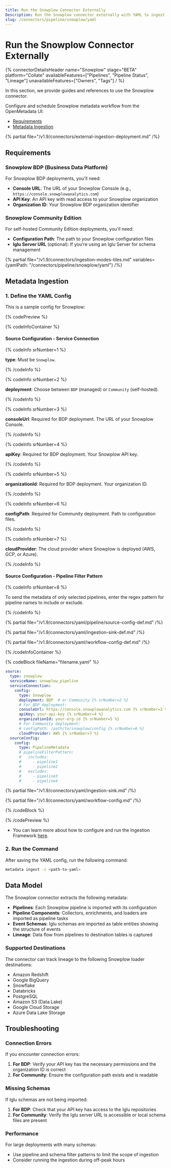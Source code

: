 ```yaml
---
title: Run the Snowplow Connector Externally
Description: Run the Snowplow connector externally with YAML to ingest pipelines, schemas, and lineage across BDP or Community deployments.
slug: /connectors/pipeline/snowplow/yaml
---
```


# Run the Snowplow Connector Externally

{% connectorDetailsHeader
name="Snowplow"
stage="BETA"
platform="Collate"
availableFeatures=["Pipelines", "Pipeline Status", "Lineage"]
unavailableFeatures=["Owners", "Tags"]
/ %}

In this section, we provide guides and references to use the Snowplow connector.

Configure and schedule Snowplow metadata workflow from the OpenMetadata UI:

- [Requirements](#requirements)
- [Metadata Ingestion](#metadata-ingestion)

{% partial file="/v1.9/connectors/external-ingestion-deployment.md" /%}

## Requirements

### Snowplow BDP (Business Data Platform)

For Snowplow BDP deployments, you'll need:
- **Console URL**: The URL of your Snowplow Console (e.g., `https://console.snowplowanalytics.com`)
- **API Key**: An API key with read access to your Snowplow organization
- **Organization ID**: Your Snowplow BDP organization identifier

### Snowplow Community Edition

For self-hosted Community Edition deployments, you'll need:
- **Configuration Path**: The path to your Snowplow configuration files
- **Iglu Server URL** (optional): If you're using an Iglu Server for schema management

{% partial file="/v1.9/connectors/ingestion-modes-tiles.md" variables={yamlPath: "/connectors/pipeline/snowplow/yaml"} /%}

## Metadata Ingestion

### 1. Define the YAML Config

This is a sample config for Snowplow:

{% codePreview %}

{% codeInfoContainer %}

#### Source Configuration - Service Connection

{% codeInfo srNumber=1 %}

**type**: Must be `Snowplow`.

{% /codeInfo %}

{% codeInfo srNumber=2 %}

**deployment**: Choose between `BDP` (managed) or `Community` (self-hosted).

{% /codeInfo %}

{% codeInfo srNumber=3 %}

**consoleUrl**: Required for BDP deployment. The URL of your Snowplow Console.

{% /codeInfo %}

{% codeInfo srNumber=4 %}

**apiKey**: Required for BDP deployment. Your Snowplow API key.

{% /codeInfo %}

{% codeInfo srNumber=5 %}

**organizationId**: Required for BDP deployment. Your organization ID.

{% /codeInfo %}

{% codeInfo srNumber=6 %}

**configPath**: Required for Community deployment. Path to configuration files.

{% /codeInfo %}

{% codeInfo srNumber=7 %}

**cloudProvider**: The cloud provider where Snowplow is deployed (AWS, GCP, or Azure).

{% /codeInfo %}

#### Source Configuration - Pipeline Filter Pattern

{% codeInfo srNumber=8 %}

To send the metadata of only selected pipelines, enter the regex pattern for pipeline names to include or exclude.

{% /codeInfo %}

{% partial file="/v1.9/connectors/yaml/pipeline/source-config-def.md" /%}

{% partial file="/v1.9/connectors/yaml/ingestion-sink-def.md" /%}

{% partial file="/v1.9/connectors/yaml/workflow-config-def.md" /%}

{% /codeInfoContainer %}

{% codeBlock fileName="filename.yaml" %}

```yaml {% isCodeBlock=true %}
source:
  type: snowplow
  serviceName: snowplow_pipeline
  serviceConnection:
    config:
      type: Snowplow
      deployment: BDP  # or Community {% srNumber=2 %}
      # For BDP deployment:
      consoleUrl: https://console.snowplowanalytics.com {% srNumber=3 %}
      apiKey: your-api-key {% srNumber=4 %}
      organizationId: your-org-id {% srNumber=5 %}
      # For Community deployment:
      # configPath: /path/to/snowplow/config {% srNumber=6 %}
      cloudProvider: AWS {% srNumber=7 %}
  sourceConfig:
    config:
      type: PipelineMetadata
      # pipelineFilterPattern:
      #   includes:
      #     - pipeline1
      #     - pipeline2
      #   excludes:
      #     - pipeline3
      #     - pipeline4
```

{% partial file="/v1.9/connectors/yaml/ingestion-sink.md" /%}

{% partial file="/v1.9/connectors/yaml/workflow-config.md" /%}

{% /codeBlock %}

{% /codePreview %}

- You can learn more about how to configure and run the Ingestion Framework [here](/deployment/ingestion).

### 2. Run the Command

After saving the YAML config, run the following command:

```bash
metadata ingest -c <path-to-yaml>
```

## Data Model

The Snowplow connector extracts the following metadata:

- **Pipelines**: Each Snowplow pipeline is imported with its configuration
- **Pipeline Components**: Collectors, enrichments, and loaders are imported as pipeline tasks
- **Event Schemas**: Iglu schemas are imported as table entities showing the structure of events
- **Lineage**: Data flow from pipelines to destination tables is captured

### Supported Destinations

The connector can track lineage to the following Snowplow loader destinations:
- Amazon Redshift
- Google BigQuery
- Snowflake
- Databricks
- PostgreSQL
- Amazon S3 (Data Lake)
- Google Cloud Storage
- Azure Data Lake Storage

## Troubleshooting

### Connection Errors

If you encounter connection errors:

1. **For BDP**: Verify your API key has the necessary permissions and the organization ID is correct
2. **For Community**: Ensure the configuration path exists and is readable

### Missing Schemas

If Iglu schemas are not being imported:

1. **For BDP**: Check that your API key has access to the Iglu repositories
2. **For Community**: Verify the Iglu server URL is accessible or local schema files are present

### Performance

For large deployments with many schemas:
- Use pipeline and schema filter patterns to limit the scope of ingestion
- Consider running the ingestion during off-peak hours